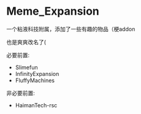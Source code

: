 # Meme_Expansion

一个粘液科技附属，添加了一些有趣的物品（梗addon

也是爽爽改名了(

必要前置:
- Slimefun
- InfinityExpansion
- FluffyMachines

非必要前置:
- HaimanTech-rsc

